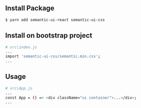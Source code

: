 ## Install Package
```bash
$ yarn add semantic-ui-react semantic-ui-css
```

## Install on bootstrap project
```bash
# src\index.js
...
import 'semantic-ui-css/semantic.min.css';
...
```

## Usage
```bash
# src\App.js
...
const App = () => <div className="ui container">...</div>;
...
```